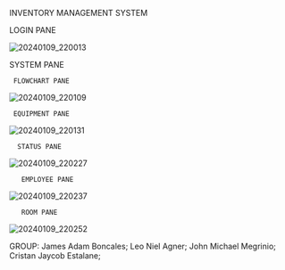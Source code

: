 INVENTORY MANAGEMENT SYSTEM

LOGIN PANE

![20240109_220013](https://github.com/James3433/Final-Project-ITP-133/assets/125450319/6cb2ebff-4ef2-403a-ad77-c71583b30242)


SYSTEM PANE

     FLOWCHART PANE

  ![20240109_220109](https://github.com/James3433/Final-Project-ITP-133/assets/125450319/f6fb937d-a724-4c86-bd4c-69b5358ba198)

     EQUIPMENT PANE
     
  ![20240109_220131](https://github.com/James3433/Final-Project-ITP-133/assets/125450319/4651895b-1de0-418b-9351-17872afd7c61)

      STATUS PANE
  
  ![20240109_220227](https://github.com/James3433/Final-Project-ITP-133/assets/125450319/400b0c8c-e70c-4eaa-9ed9-d65c7990a26e)

       EMPLOYEE PANE

  ![20240109_220237](https://github.com/James3433/Final-Project-ITP-133/assets/125450319/b65ae2d5-3d69-48ba-8027-017384a19d1b)

       ROOM PANE

  ![20240109_220252](https://github.com/James3433/Final-Project-ITP-133/assets/125450319/8c0fbf8e-8262-40e0-b117-e68b3519efd4)

GROUP: 
   James Adam Boncales;
   Leo Niel Agner; 
   John Michael Megrinio;
   Cristan Jaycob Estalane;



  

